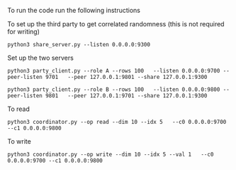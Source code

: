 To run the code run the following instructions

To set up the third party to get correlated randomness (this is not required for writing)
```
python3 share_server.py --listen 0.0.0.0:9300
```

Set up the two servers
```
python3 party_client.py --role A --rows 100   --listen 0.0.0.0:9700 --peer-listen 9701   --peer 127.0.0.1:9801 --share 127.0.0.1:9300
```
```
python3 party_client.py --role B --rows 100   --listen 0.0.0.0:9800 --peer-listen 9801   --peer 127.0.0.1:9701 --share 127.0.0.1:9300
```

To read
```
python3 coordinator.py --op read --dim 10 --idx 5   --c0 0.0.0.0:9700 --c1 0.0.0.0:9800
```
To write

```
python3 coordinator.py --op write --dim 10 --idx 5 --val 1   --c0 0.0.0.0:9700 --c1 0.0.0.0:9800
```

